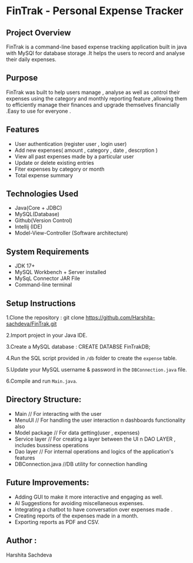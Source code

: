 # FinTrak - Personal Expense Tracker

## Project Overview 
FinTrak is a command-line based expense tracking application built in java with MySQl for database storage .It helps the users to record and analyse their daily expenses.

## Purpose
FinTrak was built to help users manage , analyse as well as control their expenses using the category and monthly reporting feature ,allowing them to efficiently manage their finances and upgrade themselves financially .Easy to use for everyone .

## Features 
- User authentication (register user , login user)  
- Add new expenses( amount , category , date , descrption )
- View all past expenses made by a particular user
- Update or delete existing entries
- Fiter expenses by category or month
- Total expense summary

## Technologies Used 
- Java(Core + JDBC)
- MySQL(Database)
- Github(Version Control)
- Intellij (IDE)
- Model-View-Controller (Software architecture)

## System Requirements
- JDK 17+
- MySQL Workbench + Server  installed
- MySqL Connector JAR File
- Command-line terminal
 
## Setup Instructions
1.Clone the repository :
  git clone  https://github.com/Harshita-sachdeva/FinTrak.git

2.Import project in your Java IDE.

3.Create a MySQL database :
  CREATE DATABSE FinTrakDB;
  
4.Run the SQL script provided in `/db` folder to create the `expense` table.

5.Update your MySQL username & password in the `DBConnection.java` file.

6.Compile and run `Main.java`.


## Directory Structure:
- Main                 // For interacting with the user
- MenuUI               // For handling the user interaction n dashboards functionality also
- Model package        // For data getting(user , expenses)
- Service layer        // For creating a layer between the UI n DAO LAYER , includes bussiness                              operations
- Dao layer           // For internal operations and logics of the application's features
- DBConnection.java    //DB utility for connection handling

## Future Improvements:
- Adding GUI to make it more interactive and engaging as well.
- AI Suggestions for avoiding miscellaneous expenses.
- Integrating a chatbot to have conversation over expenses made .  
- Creating reports of the expenses made in a month.
- Exporting reports as PDF and CSV.

## Author :
Harshita Sachdeva
 




  
